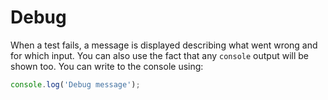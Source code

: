 # Debug

When a test fails, a message is displayed describing what went wrong and for which input. You can also use the fact that any `console` output will be shown too. You can write to the console using:

```javascript
console.log('Debug message');
```
